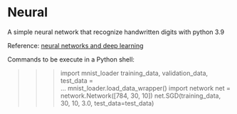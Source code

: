 # Neural
A simple neural network that recognize handwritten digits with python 3.9

Reference: [neural networks and deep learning](http://neuralnetworksanddeeplearning.com)

Commands to be execute in a Python shell:
>>> import mnist_loader
>>> training_data, validation_data, test_data = \
... mnist_loader.load_data_wrapper()
>>> import network
>>> net = network.Network([784, 30, 10])
> net.SGD(training_data, 30, 10, 3.0, test_data=test_data)
